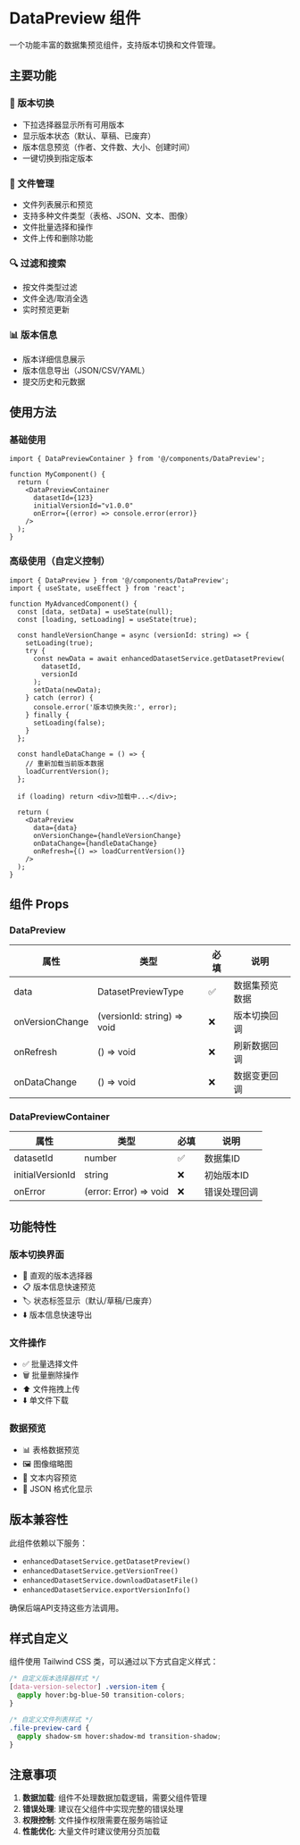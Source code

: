 # DataPreview 组件

一个功能丰富的数据集预览组件，支持版本切换和文件管理。

## 主要功能

### 🔄 版本切换
- 下拉选择器显示所有可用版本
- 显示版本状态（默认、草稿、已废弃）
- 版本信息预览（作者、文件数、大小、创建时间）
- 一键切换到指定版本

### 📁 文件管理
- 文件列表展示和预览
- 支持多种文件类型（表格、JSON、文本、图像）
- 文件批量选择和操作
- 文件上传和删除功能

### 🔍 过滤和搜索
- 按文件类型过滤
- 文件全选/取消全选
- 实时预览更新

### 📊 版本信息
- 版本详细信息展示
- 版本信息导出（JSON/CSV/YAML）
- 提交历史和元数据

## 使用方法

### 基础使用

```tsx
import { DataPreviewContainer } from '@/components/DataPreview';

function MyComponent() {
  return (
    <DataPreviewContainer
      datasetId={123}
      initialVersionId="v1.0.0"
      onError={(error) => console.error(error)}
    />
  );
}
```

### 高级使用（自定义控制）

```tsx
import { DataPreview } from '@/components/DataPreview';
import { useState, useEffect } from 'react';

function MyAdvancedComponent() {
  const [data, setData] = useState(null);
  const [loading, setLoading] = useState(true);

  const handleVersionChange = async (versionId: string) => {
    setLoading(true);
    try {
      const newData = await enhancedDatasetService.getDatasetPreview(
        datasetId, 
        versionId
      );
      setData(newData);
    } catch (error) {
      console.error('版本切换失败:', error);
    } finally {
      setLoading(false);
    }
  };

  const handleDataChange = () => {
    // 重新加载当前版本数据
    loadCurrentVersion();
  };

  if (loading) return <div>加载中...</div>;

  return (
    <DataPreview
      data={data}
      onVersionChange={handleVersionChange}
      onDataChange={handleDataChange}
      onRefresh={() => loadCurrentVersion()}
    />
  );
}
```

## 组件 Props

### DataPreview

| 属性 | 类型 | 必填 | 说明 |
|------|------|------|------|
| data | DatasetPreviewType | ✅ | 数据集预览数据 |
| onVersionChange | (versionId: string) => void | ❌ | 版本切换回调 |
| onRefresh | () => void | ❌ | 刷新数据回调 |
| onDataChange | () => void | ❌ | 数据变更回调 |

### DataPreviewContainer

| 属性 | 类型 | 必填 | 说明 |
|------|------|------|------|
| datasetId | number | ✅ | 数据集ID |
| initialVersionId | string | ❌ | 初始版本ID |
| onError | (error: Error) => void | ❌ | 错误处理回调 |

## 功能特性

### 版本切换界面
- 🎯 直观的版本选择器
- 📋 版本信息快速预览
- 🏷️ 状态标签显示（默认/草稿/已废弃）
- ⬇️ 版本信息快速导出

### 文件操作
- ✅ 批量选择文件
- 🗑️ 批量删除操作
- ⬆️ 文件拖拽上传
- ⬇️ 单文件下载

### 数据预览
- 📊 表格数据预览
- 🖼️ 图像缩略图
- 📄 文本内容预览
- 🔧 JSON 格式化显示

## 版本兼容性

此组件依赖以下服务：
- `enhancedDatasetService.getDatasetPreview()`
- `enhancedDatasetService.getVersionTree()`
- `enhancedDatasetService.downloadDatasetFile()`
- `enhancedDatasetService.exportVersionInfo()`

确保后端API支持这些方法调用。

## 样式自定义

组件使用 Tailwind CSS 类，可以通过以下方式自定义样式：

```css
/* 自定义版本选择器样式 */
[data-version-selector] .version-item {
  @apply hover:bg-blue-50 transition-colors;
}

/* 自定义文件列表样式 */
.file-preview-card {
  @apply shadow-sm hover:shadow-md transition-shadow;
}
```

## 注意事项

1. **数据加载**: 组件不处理数据加载逻辑，需要父组件管理
2. **错误处理**: 建议在父组件中实现完整的错误处理
3. **权限控制**: 文件操作权限需要在服务端验证
4. **性能优化**: 大量文件时建议使用分页加载 